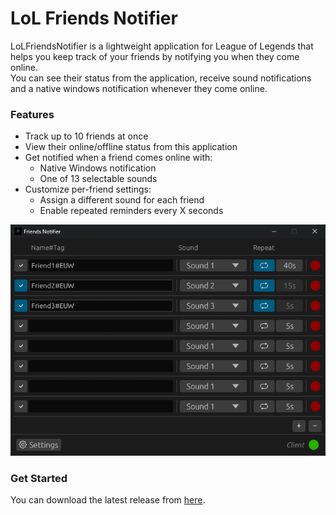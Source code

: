 # LoL Friends Notifier

LoLFriendsNotifier is a lightweight application for League of Legends that helps you keep track of your friends by notifying you when they come online.  
You can see their status from the application, receive sound notifications and a native windows notification whenever they come online.

### Features

- Track up to 10 friends at once
- View their online/offline status from this application
- Get notified when a friend comes online with:
  - Native Windows notification
  - One of 13 selectable sounds
- Customize per-friend settings:
  - Assign a different sound for each friend
  - Enable repeated reminders every X seconds

<p align="center">
    <img src="images/Preview1.png" />
</p>

### Get Started

You can download the latest release from [here](https://github.com/Guido30/LoLFriendsNotifier/releases).

